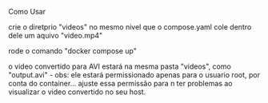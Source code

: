 Como Usar

crie o diretprio "videos" no mesmo nivel que o compose.yaml
cole dentro dele um aquivo "video.mp4"

rode o comando "docker compose up"

o video convertido para AVI estará na mesma pasta "videos", como "output.avi" - obs: ele estará permissionado apenas para o usuario root, por conta do container... ajuste essa permissão para n ter problemas ao visualizar o video convertido no seu host.

